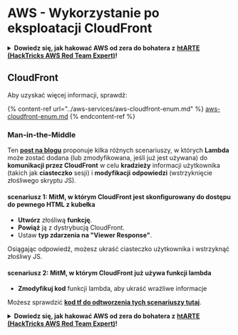 # AWS - Wykorzystanie po eksploatacji CloudFront

<details>

<summary><strong>Dowiedz się, jak hakować AWS od zera do bohatera z</strong> <a href="https://training.hacktricks.xyz/courses/arte"><strong>htARTE (HackTricks AWS Red Team Expert)</strong></a><strong>!</strong></summary>

Inne sposoby wsparcia HackTricks:

* Jeśli chcesz zobaczyć swoją **firmę reklamowaną w HackTricks** lub **pobrać HackTricks w formacie PDF**, sprawdź [**PLAN SUBSKRYPCJI**](https://github.com/sponsors/carlospolop)!
* Zdobądź [**oficjalne gadżety PEASS & HackTricks**](https://peass.creator-spring.com)
* Odkryj [**Rodzinę PEASS**](https://opensea.io/collection/the-peass-family), naszą kolekcję ekskluzywnych [**NFT**](https://opensea.io/collection/the-peass-family)
* **Dołącz do** 💬 [**grupy Discord**](https://discord.gg/hRep4RUj7f) lub [**grupy telegramowej**](https://t.me/peass) lub **śledź** nas na **Twitterze** 🐦 [**@hacktricks_live**](https://twitter.com/hacktricks_live)**.**
* **Podziel się swoimi sztuczkami hakerskimi, przesyłając PR-y do** [**HackTricks**](https://github.com/carlospolop/hacktricks) i [**HackTricks Cloud**](https://github.com/carlospolop/hacktricks-cloud) github repos.

</details>

## CloudFront

Aby uzyskać więcej informacji, sprawdź:

{% content-ref url="../aws-services/aws-cloudfront-enum.md" %}
[aws-cloudfront-enum.md](../aws-services/aws-cloudfront-enum.md)
{% endcontent-ref %}

### Man-in-the-Middle

Ten [**post na blogu**](https://medium.com/@adan.alvarez/how-attackers-can-misuse-aws-cloudfront-access-to-make-it-rain-cookies-acf9ce87541c) proponuje kilka różnych scenariuszy, w których **Lambda** może zostać dodana (lub zmodyfikowana, jeśli już jest używana) do **komunikacji przez CloudFront** w celu **kradzieży** informacji użytkownika (takich jak **ciasteczko** sesji) i **modyfikacji** **odpowiedzi** (wstrzyknięcie złośliwego skryptu JS).

#### scenariusz 1: MitM, w którym CloudFront jest skonfigurowany do dostępu do pewnego HTML z kubełka

* **Utwórz** złośliwą **funkcję**.
* **Powiąż** ją z dystrybucją CloudFront.
* Ustaw **typ zdarzenia na "Viewer Response"**.

Osiągając odpowiedź, możesz ukraść ciasteczko użytkownika i wstrzyknąć złośliwy JS.

#### scenariusz 2: MitM, w którym CloudFront już używa funkcji lambda

* **Zmodyfikuj kod** funkcji lambda, aby ukraść wrażliwe informacje

Możesz sprawdzić [**kod tf do odtworzenia tych scenariuszy tutaj**](https://github.com/adanalvarez/AWS-Attack-Scenarios/tree/main).

<details>

<summary><strong>Dowiedz się, jak hakować AWS od zera do bohatera z</strong> <a href="https://training.hacktricks.xyz/courses/arte"><strong>htARTE (HackTricks AWS Red Team Expert)</strong></a><strong>!</strong></summary>

Inne sposoby wsparcia HackTricks:

* Jeśli chcesz zobaczyć swoją **firmę reklamowaną w HackTricks** lub **pobrać HackTricks w formacie PDF**, sprawdź [**PLAN SUBSKRYPCJI**](https://github.com/sponsors/carlospolop)!
* Zdobądź [**oficjalne gadżety PEASS & HackTricks**](https://peass.creator-spring.com)
* Odkryj [**Rodzinę PEASS**](https://opensea.io/collection/the-peass-family), naszą kolekcję ekskluzywnych [**NFT**](https://opensea.io/collection/the-peass-family)
* **Dołącz do** 💬 [**grupy Discord**](https://discord.gg/hRep4RUj7f) lub [**grupy telegramowej**](https://t.me/peass) lub **śledź** nas na **Twitterze** 🐦 [**@hacktricks_live**](https://twitter.com/hacktricks_live)**.**
* **Podziel się swoimi sztuczkami hakerskimi, przesyłając PR-y do** [**HackTricks**](https://github.com/carlospolop/hacktricks) i [**HackTricks Cloud**](https://github.com/carlospolop/hacktricks-cloud) github repos.

</details>
